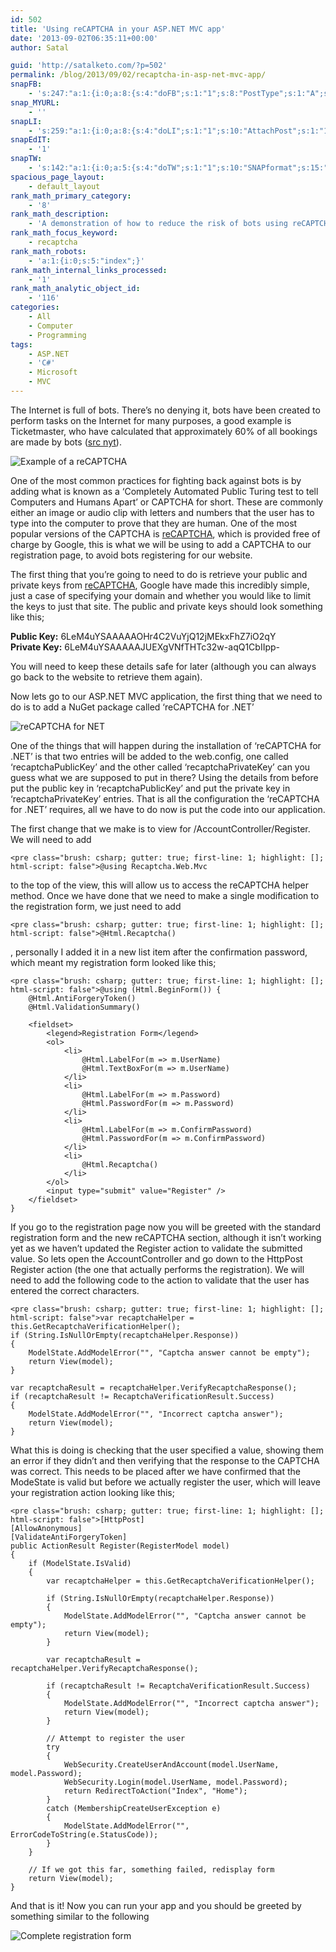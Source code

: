 ```yaml
---
id: 502
title: 'Using reCAPTCHA in your ASP.NET MVC app'
date: '2013-09-02T06:35:11+00:00'
author: Satal

guid: 'http://satalketo.com/?p=502'
permalink: /blog/2013/09/02/recaptcha-in-asp-net-mvc-app/
snapFB:
    - 's:247:"a:1:{i:0;a:8:{s:4:"doFB";s:1:"1";s:8:"PostType";s:1:"A";s:10:"AttachPost";s:1:"1";s:10:"SNAPformat";s:51:"New post (%TITLE%) has been published on %SITENAME%";s:9:"isAutoImg";s:1:"A";s:8:"imgToUse";b:0;s:9:"isAutoURL";s:1:"A";s:8:"urlToUse";b:0;}}";'
snap_MYURL:
    - ''
snapLI:
    - 's:259:"a:1:{i:0;a:8:{s:4:"doLI";s:1:"1";s:10:"AttachPost";s:1:"1";s:10:"SNAPformat";s:41:"New post has been published on %SITENAME%";s:11:"SNAPformatT";s:18:"New Post - %TITLE%";s:9:"isAutoImg";s:1:"A";s:8:"imgToUse";b:0;s:9:"isAutoURL";s:1:"A";s:8:"urlToUse";b:0;}}";'
snapEdIT:
    - '1'
snapTW:
    - 's:142:"a:1:{i:0;a:5:{s:4:"doTW";s:1:"1";s:10:"SNAPformat";s:15:"%TITLE% - %URL%";s:8:"attchImg";s:1:"1";s:9:"isAutoImg";s:1:"A";s:8:"imgToUse";b:0;}}";'
spacious_page_layout:
    - default_layout
rank_math_primary_category:
    - '8'
rank_math_description:
    - 'A demonstration of how to reduce the risk of bots using reCAPTCHA on the registation form for an ASP.NET MVC app.'
rank_math_focus_keyword:
    - recaptcha
rank_math_robots:
    - 'a:1:{i:0;s:5:"index";}'
rank_math_internal_links_processed:
    - '1'
rank_math_analytic_object_id:
    - '116'
categories:
    - All
    - Computer
    - Programming
tags:
    - ASP.NET
    - 'C#'
    - Microsoft
    - MVC
---
```


The Internet is full of bots. There’s no denying it, bots have been created to perform tasks on the Internet for many purposes, a good example is Ticketmaster, who have calculated that approximately 60% of all bookings are made by bots ([src nyt](http://www.nytimes.com/2013/05/27/business/media/bots-that-siphon-off-tickets-frustrate-concert-promoters.html?pagewanted=all&_r=1& "Concert Industry Struggles With ‘Bots’ That Siphon Off Tickets")).

![Example of a reCAPTCHA](https://samjenkins.com/wp-content/uploads/2013/09/recaptcha-example-1.png)

One of the most common practices for fighting back against bots is by adding what is known as a ‘Completely Automated Public Turing test to tell Computers and Humans Apart’ or CAPTCHA for short. These are commonly either an image or audio clip with letters and numbers that the user has to type into the computer to prove that they are human. One of the most popular versions of the CAPTCHA is [reCAPTCHA](http://www.google.com/recaptcha "reCaptcha"), which is provided free of charge by Google, this is what we will be using to add a CAPTCHA to our registration page, to avoid bots registering for our website.

The first thing that you’re going to need to do is retrieve your public and private keys from [reCAPTCHA](https://www.google.com/recaptcha/admin/list "My reCAPTCHA Sites"), Google have made this incredibly simple, just a case of specifying your domain and whether you would like to limit the keys to just that site. The public and private keys should look something like this;

**Public Key:** 6LeM4uYSAAAAAOHr4C2VuYjQ12jMEkxFhZ7iO2qY  
**Private Key:** 6LeM4uYSAAAAAJUEXgVNfTHTc32w-aqQ1CbIIpp-

You will need to keep these details safe for later (although you can always go back to the website to retrieve them again).

Now lets go to our ASP.NET MVC application, the first thing that we need to do is to add a NuGet package called ‘reCAPTCHA for .NET’

![reCAPTCHA for NET](https://samjenkins.com/wp-content/uploads/2013/09/reCAPTCHA-for-NET.png)

One of the things that will happen during the installation of ‘reCAPTCHA for .NET’ is that two entries will be added to the web.config, one called ‘recaptchaPublicKey’ and the other called ‘recaptchaPrivateKey’ can you guess what we are supposed to put in there? Using the details from before put the public key in ‘recaptchaPublicKey’ and put the private key in ‘recaptchaPrivateKey’ entries. That is all the configuration the ‘reCAPTCHA for .NET’ requires, all we have to do now is put the code into our application.

The first change that we make is to view for /AccountController/Register. We will need to add

```
<pre class="brush: csharp; gutter: true; first-line: 1; highlight: []; html-script: false">@using Recaptcha.Web.Mvc
```

to the top of the view, this will allow us to access the reCAPTCHA helper method. Once we have done that we need to make a single modification to the registration form, we just need to add

```
<pre class="brush: csharp; gutter: true; first-line: 1; highlight: []; html-script: false">@Html.Recaptcha()
```

, personally I added it in a new list item after the confirmation password, which meant my registration form looked like this;

```
<pre class="brush: csharp; gutter: true; first-line: 1; highlight: []; html-script: false">@using (Html.BeginForm()) {
    @Html.AntiForgeryToken()
    @Html.ValidationSummary()

    <fieldset>
        <legend>Registration Form</legend>
        <ol>
            <li>
                @Html.LabelFor(m => m.UserName)
                @Html.TextBoxFor(m => m.UserName)
            </li>
            <li>
                @Html.LabelFor(m => m.Password)
                @Html.PasswordFor(m => m.Password)
            </li>
            <li>
                @Html.LabelFor(m => m.ConfirmPassword)
                @Html.PasswordFor(m => m.ConfirmPassword)
            </li>
            <li>
                @Html.Recaptcha()
            </li>
        </ol>
        <input type="submit" value="Register" />
    </fieldset>
}
```

If you go to the registration page now you will be greeted with the standard registration form and the new reCAPTCHA section, although it isn’t working yet as we haven’t updated the Register action to validate the submitted value. So lets open the AccountController and go down to the HttpPost Register action (the one that actually performs the registration). We will need to add the following code to the action to validate that the user has entered the correct characters.

```
<pre class="brush: csharp; gutter: true; first-line: 1; highlight: []; html-script: false">var recaptchaHelper = this.GetRecaptchaVerificationHelper();
if (String.IsNullOrEmpty(recaptchaHelper.Response))
{
	ModelState.AddModelError("", "Captcha answer cannot be empty");
	return View(model);
}

var recaptchaResult = recaptchaHelper.VerifyRecaptchaResponse();
if (recaptchaResult != RecaptchaVerificationResult.Success)
{
	ModelState.AddModelError("", "Incorrect captcha answer");
	return View(model);
}
```

What this is doing is checking that the user specified a value, showing them an error if they didn’t and then verifying that the response to the CAPTCHA was correct. This needs to be placed after we have confirmed that the ModeState is valid but before we actually register the user, which will leave your registration action looking like this;

```
<pre class="brush: csharp; gutter: true; first-line: 1; highlight: []; html-script: false">[HttpPost]
[AllowAnonymous]
[ValidateAntiForgeryToken]
public ActionResult Register(RegisterModel model)
{
	if (ModelState.IsValid)
	{
		var recaptchaHelper = this.GetRecaptchaVerificationHelper();

		if (String.IsNullOrEmpty(recaptchaHelper.Response))
		{
			ModelState.AddModelError("", "Captcha answer cannot be empty");
			return View(model);
		}

		var recaptchaResult = recaptchaHelper.VerifyRecaptchaResponse();

		if (recaptchaResult != RecaptchaVerificationResult.Success)
		{
			ModelState.AddModelError("", "Incorrect captcha answer");
			return View(model);
		}

		// Attempt to register the user
		try
		{
			WebSecurity.CreateUserAndAccount(model.UserName, model.Password);
			WebSecurity.Login(model.UserName, model.Password);
			return RedirectToAction("Index", "Home");
		}
		catch (MembershipCreateUserException e)
		{
			ModelState.AddModelError("", ErrorCodeToString(e.StatusCode));
		}
	}

	// If we got this far, something failed, redisplay form
	return View(model);
}
```

And that is it! Now you can run your app and you should be greeted by something similar to the following

![Complete registration form](https://samjenkins.com/wp-content/uploads/2013/09/Complete-registration-form.png)